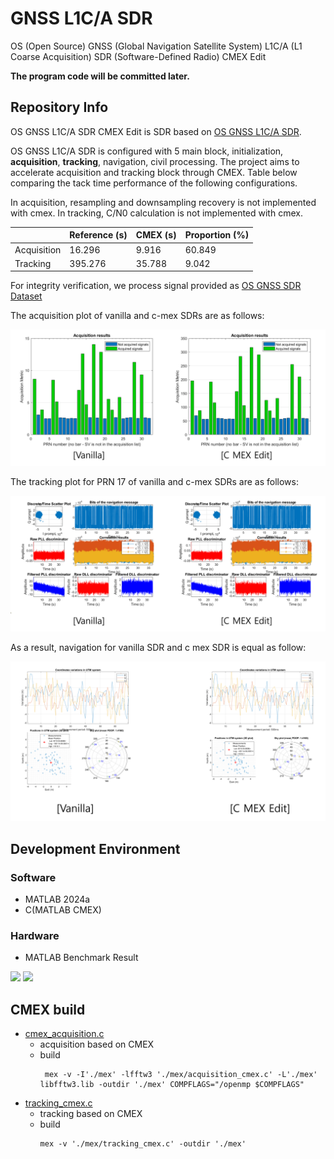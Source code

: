 # GNSS L1C/A SDR

OS (Open Source) GNSS (Global Navigation Satellite System) L1C/A (L1 Coarse Acquisition) SDR (Software-Defined Radio) CMEX Edit

**The program code will be committed later.**

## Repository Info

OS GNSS L1C/A SDR CMEX Edit is SDR based on [OS GNSS L1C/A SDR](https://github.com/gnsscusdr/CU-SDR-Collection).

OS GNSS L1C/A SDR is configured with 5 main block, initialization, **acquisition**, **tracking**, navigation, civil processing. The project aims to accelerate acquisition and tracking block through CMEX. Table below comparing the tack time performance of the following configurations.

In acquisition, resampling and downsampling recovery is not implemented with cmex. 
In tracking, C/N0 calculation is not implemented with cmex.

||Reference (s)|CMEX (s)|Proportion (%)|
|-|-|-|-|
|Acquisition|16.296|9.916|60.849|
|Tracking|395.276|35.788|9.042|

For integrity verification, we process signal provided as [OS GNSS SDR Dataset](https://drive.google.com/drive/folders/1UkjJwOMlKEFZiXYUdK4HKzTASYHXMsHL)

The acquisition plot of vanilla and c-mex SDRs are as follows:

![](./Image/acq_plot.png)

The tracking plot for PRN 17 of vanilla and c-mex SDRs are as follows:

![](./Image/trk_17_plot.png)

As a result, navigation for vanilla SDR and c mex SDR is equal as follow:

![](./Image/nav_plot.png)


## Development Environment
### Software
- MATLAB 2024a
- C(MATLAB CMEX)

### Hardware

- MATLAB Benchmark Result

![](./Image/MATLAB%20Bench%201.png)
![](./Image/MATLAB%20Bench%202.png)

## CMEX build

- [cmex_acquisition.c](./mex/acquisition_cmex.c)
  - acquisition based on CMEX
  - build
    ```console
     mex -v -I'./mex' -lfftw3 './mex/acquisition_cmex.c' -L'./mex' libfftw3.lib -outdir './mex' COMPFLAGS="/openmp $COMPFLAGS"
    ```
- [tracking_cmex.c](./mex/tracking_cmex.c)
  - tracking based on CMEX
  - build
    ```console
    mex -v './mex/tracking_cmex.c' -outdir './mex'
    ```
